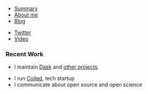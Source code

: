*   [Summary](/)
*   [About me](/bio.html)
*   [Blog](/blog/)
-   [Twitter](https://twitter.com/mrocklin)
-   [Video](https://www.youtube.com/c/coiled)

### Recent Work

*   I maintain [Dask](https://dask.org/) and [other projects](https://github.com/mrocklin).
-   I run [Coiled](https://coiled.io), tech startup
-   I communicate about open source and open science
